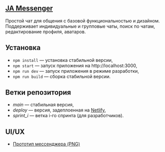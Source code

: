 ## <a href="https://keen-kleicha-40e27f.netlify.app/" target="_blank" title="JA Messenger">JA Messenger</a>

Простой чат для общения с базовой функциональностью и дизайном. Поддерживает индивидуальные и групповые чаты, поиск по чатам, редактирование профиля, аватаров.

## Установка

- `npm install` — установка стабильной версии,
- `npm start` — запуск приложения на http://localhost:3000,
- `npm run dev` — запуск приложения в режиме разработки,
- `npm run build` — сборка стабильной версии.

## Ветки репозитория

- *main* — стабильная версия,
- *deploy* — версия, задеплоенная на <a href="https://keen-kleicha-40e27f.netlify.app/" target="_blank" title="Netlify site">Netlify</a>,
- *sprint_i* — ветка i-го спринта (для разработчиков).

## UI/UX

- <a href="https://github.com/julia-aranovich/middle.messenger.praktikum.yandex/tree/sprint_1/mockups" target="_blank" title="Mockups">Прототип мессенджера (PNG)</a>
